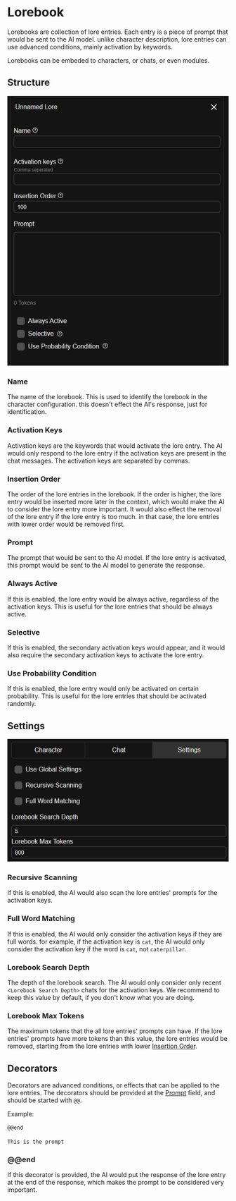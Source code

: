 # Lorebook

Lorebooks are collection of lore entries. Each entry is a piece of prompt that would be sent to the AI model. unlike character description, lore entries can use advanced conditions, mainly activation by keywords.

Lorebooks can be embeded to characters, or chats, or even modules.

## Structure

![](/static/lorebook.png)

### Name

The name of the lorebook. This is used to identify the lorebook in the character configuration. this doesn't effect the AI's response, just for identification.

### Activation Keys

Activation keys are the keywords that would activate the lore entry. The AI would only respond to the lore entry if the activation keys are present in the chat messages. The activation keys are separated by commas.

### Insertion Order 

The order of the lore entries in the lorebook. If the order is higher, the lore entry would be inserted more later in the context, which would make the AI to consider the lore entry more important. It would also effect the removal of the lore entry if the lore entry is too much. in that case, the lore entries with lower order would be removed first.

### Prompt

The prompt that would be sent to the AI model. If the lore entry is activated, this prompt would be sent to the AI model to generate the response.

### Always Active

If this is enabled, the lore entry would be always active, regardless of the activation keys. This is useful for the lore entries that should be always active.

### Selective

If this is enabled, the secondary activation keys would appear, and it would also require the secondary activation keys to activate the lore entry.

### Use Probability Condition

If this is enabled, the lore entry would only be activated on certain probability. This is useful for the lore entries that should be activated randomly.

## Settings

![](/static/lore_settings.png)

### Recursive Scanning

If this is enabled, the AI would also scan the lore entries' prompts for the activation keys.

### Full Word Matching

If this is enabled, the AI would only consider the activation keys if they are full words. for example, if the activation key is `cat`, the AI would only consider the activation key if the word is `cat`, not `caterpillar`.

### Lorebook Search Depth

The depth of the lorebook search. The AI would only consider only recent `<Lorebook Search Depth>` chats for the activation keys. We recommend to keep this value by default, if you don't know what you are doing.

### Lorebook Max Tokens

The maximum tokens that the all lore entries' prompts can have. If the lore entries' prompts have more tokens than this value, the lore entries would be removed, starting from the lore entries with lower [Insertion Order](#insertion-order).

## Decorators

Decorators are advanced conditions, or effects that can be applied to the lore entries. The decorators should be provided at the [Prompt](#prompt) field, and should be started with `@@`.

Example:

```
@@end

This is the prompt
```

### @@end

If this decorator is provided, the AI would put the response of the lore entry at the end of the response, which makes the prompt to be considered very important.